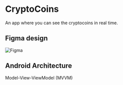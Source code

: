 # CryptoCoins
An app where you can see the cryptocoins in real time.

## Figma design
![Figma](https://user-images.githubusercontent.com/86953862/201923390-5aea7cfb-25be-447c-b7db-7227502e16e2.jpg)

## Android Architecture
Model-View-ViewModel (MVVM)
